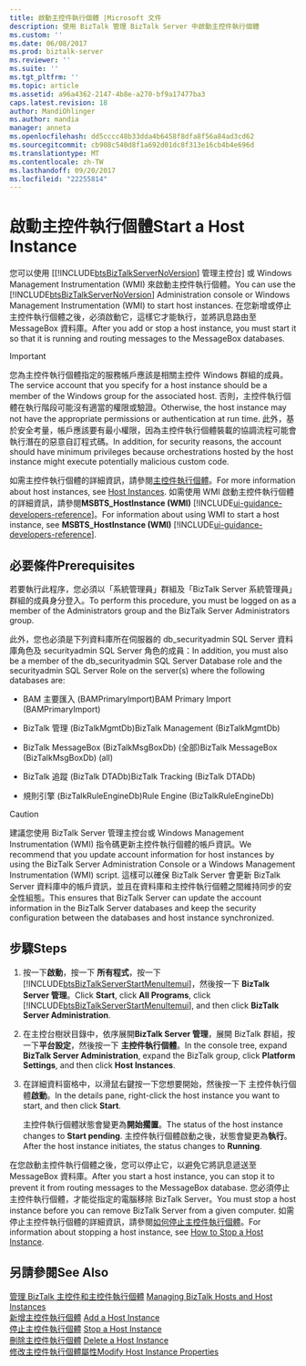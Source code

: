 ```yaml
---
title: 啟動主控件執行個體 |Microsoft 文件
description: 使用 BizTalk 管理 BizTalk Server 中啟動主控件執行個體
ms.custom: ''
ms.date: 06/08/2017
ms.prod: biztalk-server
ms.reviewer: ''
ms.suite: ''
ms.tgt_pltfrm: ''
ms.topic: article
ms.assetid: a96a4362-2147-4b8e-a270-bf9a17477ba3
caps.latest.revision: 18
author: MandiOhlinger
ms.author: mandia
manager: anneta
ms.openlocfilehash: dd5cccc48b33dda4b6458f8dfa8f56a84ad3cd62
ms.sourcegitcommit: cb908c540d8f1a692d01dc8f313e16cb4b4e696d
ms.translationtype: MT
ms.contentlocale: zh-TW
ms.lasthandoff: 09/20/2017
ms.locfileid: "22255814"
---
```

# <a name="start-a-host-instance"></a><span data-ttu-id="e1aa3-103">啟動主控件執行個體</span><span class="sxs-lookup"><span data-stu-id="e1aa3-103">Start a Host Instance</span></span>
<span data-ttu-id="e1aa3-104">您可以使用 [[!INCLUDE[btsBizTalkServerNoVersion](../includes/btsbiztalkservernoversion-md.md)] 管理主控台] 或 Windows Management Instrumentation (WMI) 來啟動主控件執行個體。</span><span class="sxs-lookup"><span data-stu-id="e1aa3-104">You can use the [!INCLUDE[btsBizTalkServerNoVersion](../includes/btsbiztalkservernoversion-md.md)] Administration console or Windows Management Instrumentation (WMI) to start host instances.</span></span> <span data-ttu-id="e1aa3-105">在您新增或停止主控件執行個體之後，必須啟動它，這樣它才能執行，並將訊息路由至 MessageBox 資料庫。</span><span class="sxs-lookup"><span data-stu-id="e1aa3-105">After you add or stop a host instance, you must start it so that it is running and routing messages to the MessageBox databases.</span></span>  
  
> [!IMPORTANT]
>  <span data-ttu-id="e1aa3-106">您為主控件執行個體指定的服務帳戶應該是相關主控件 Windows 群組的成員。</span><span class="sxs-lookup"><span data-stu-id="e1aa3-106">The service account that you specify for a host instance should be a member of the Windows group for the associated host.</span></span> <span data-ttu-id="e1aa3-107">否則，主控件執行個體在執行階段可能沒有適當的權限或驗證。</span><span class="sxs-lookup"><span data-stu-id="e1aa3-107">Otherwise, the host instance may not have the appropriate permissions or authentication at run time.</span></span> <span data-ttu-id="e1aa3-108">此外，基於安全考量，帳戶應該要有最小權限，因為主控件執行個體裝載的協調流程可能會執行潛在的惡意自訂程式碼。</span><span class="sxs-lookup"><span data-stu-id="e1aa3-108">In addition, for security reasons, the account should have minimum privileges because orchestrations hosted by the host instance might execute potentially malicious custom code.</span></span>  
  
 <span data-ttu-id="e1aa3-109">如需主控件執行個體的詳細資訊，請參閱[主控件執行個體](../core/host-instances.md)。</span><span class="sxs-lookup"><span data-stu-id="e1aa3-109">For more information about host instances, see [Host Instances](../core/host-instances.md).</span></span> <span data-ttu-id="e1aa3-110">如需使用 WMI 啟動主控件執行個體的詳細資訊，請參閱**MSBTS_HostInstance (WMI)** [!INCLUDE[ui-guidance-developers-reference](../includes/ui-guidance-developers-reference.md)]。</span><span class="sxs-lookup"><span data-stu-id="e1aa3-110">For information about using WMI to start a host instance, see **MSBTS_HostInstance (WMI)** [!INCLUDE[ui-guidance-developers-reference](../includes/ui-guidance-developers-reference.md)].</span></span>
  
## <a name="prerequisites"></a><span data-ttu-id="e1aa3-111">必要條件</span><span class="sxs-lookup"><span data-stu-id="e1aa3-111">Prerequisites</span></span>  
 <span data-ttu-id="e1aa3-112">若要執行此程序，您必須以「系統管理員」群組及「BizTalk Server 系統管理員」群組的成員身分登入。</span><span class="sxs-lookup"><span data-stu-id="e1aa3-112">To perform this procedure, you must be logged on as a member of the Administrators group and the BizTalk Server Administrators group.</span></span>  
  
 <span data-ttu-id="e1aa3-113">此外，您也必須是下列資料庫所在伺服器的 db_securityadmin SQL Server 資料庫角色及 securityadmin SQL Server 角色的成員：</span><span class="sxs-lookup"><span data-stu-id="e1aa3-113">In addition, you must also be a member of the db_securityadmin SQL Server Database role and the securityadmin SQL Server Role on the server(s) where the following databases are:</span></span>  
  
-   <span data-ttu-id="e1aa3-114">BAM 主要匯入 (BAMPrimaryImport)</span><span class="sxs-lookup"><span data-stu-id="e1aa3-114">BAM Primary Import (BAMPrimaryImport)</span></span>  
  
-   <span data-ttu-id="e1aa3-115">BizTalk 管理 (BizTalkMgmtDb)</span><span class="sxs-lookup"><span data-stu-id="e1aa3-115">BizTalk Management (BizTalkMgmtDb)</span></span>  
  
-   <span data-ttu-id="e1aa3-116">BizTalk MessageBox (BizTalkMsgBoxDb) (全部)</span><span class="sxs-lookup"><span data-stu-id="e1aa3-116">BizTalk MessageBox (BizTalkMsgBoxDb) (all)</span></span>  
  
-   <span data-ttu-id="e1aa3-117">BizTalk 追蹤 (BizTalk DTADb)</span><span class="sxs-lookup"><span data-stu-id="e1aa3-117">BizTalk Tracking (BizTalk DTADb)</span></span>  
  
-   <span data-ttu-id="e1aa3-118">規則引擎 (BizTalkRuleEngineDb)</span><span class="sxs-lookup"><span data-stu-id="e1aa3-118">Rule Engine (BizTalkRuleEngineDb)</span></span>  
  
> [!CAUTION]
>  <span data-ttu-id="e1aa3-119">建議您使用 BizTalk Server 管理主控台或 Windows Management Instrumentation (WMI) 指令碼更新主控件執行個體的帳戶資訊。</span><span class="sxs-lookup"><span data-stu-id="e1aa3-119">We recommend that you update account information for host instances by using the BizTalk Server Administration Console or a Windows Management Instrumentation (WMI) script.</span></span> <span data-ttu-id="e1aa3-120">這樣可以確保 BizTalk Server 會更新 BizTalk Server 資料庫中的帳戶資訊，並且在資料庫和主控件執行個體之間維持同步的安全性組態。</span><span class="sxs-lookup"><span data-stu-id="e1aa3-120">This ensures that BizTalk Server can update the account information in the BizTalk Server databases and keep the security configuration between the databases and host instance synchronized.</span></span>  
  
## <a name="steps"></a><span data-ttu-id="e1aa3-121">步驟</span><span class="sxs-lookup"><span data-stu-id="e1aa3-121">Steps</span></span>
  
1.  <span data-ttu-id="e1aa3-122">按一下**啟動**，按一下 **所有程式**，按一下  [!INCLUDE[btsBizTalkServerStartMenuItemui](../includes/btsbiztalkserverstartmenuitemui-md.md)]，然後按一下  **BizTalk Server 管理**。</span><span class="sxs-lookup"><span data-stu-id="e1aa3-122">Click **Start**, click **All Programs**, click [!INCLUDE[btsBizTalkServerStartMenuItemui](../includes/btsbiztalkserverstartmenuitemui-md.md)], and then click **BizTalk Server Administration**.</span></span>  
  
2.  <span data-ttu-id="e1aa3-123">在主控台樹狀目錄中，依序展開**BizTalk Server 管理**，展開 BizTalk 群組，按一下**平台設定**，然後按一下 **主控件執行個體**。</span><span class="sxs-lookup"><span data-stu-id="e1aa3-123">In the console tree, expand **BizTalk Server Administration**, expand the BizTalk group, click **Platform Settings**, and then click **Host Instances**.</span></span>  
  
3.  <span data-ttu-id="e1aa3-124">在詳細資料窗格中，以滑鼠右鍵按一下您想要開始，然後按一下 主控件執行個體**啟動**。</span><span class="sxs-lookup"><span data-stu-id="e1aa3-124">In the details pane, right-click the host instance you want to start, and then click **Start**.</span></span>  
  
     <span data-ttu-id="e1aa3-125">主控件執行個體狀態會變更為**開始擱置**。</span><span class="sxs-lookup"><span data-stu-id="e1aa3-125">The status of the host instance changes to **Start pending**.</span></span> <span data-ttu-id="e1aa3-126">主控件執行個體啟動之後，狀態會變更為**執行**。</span><span class="sxs-lookup"><span data-stu-id="e1aa3-126">After the host instance initiates, the status changes to **Running**.</span></span>  
  
 <span data-ttu-id="e1aa3-127">在您啟動主控件執行個體之後，您可以停止它，以避免它將訊息遞送至 MessageBox 資料庫。</span><span class="sxs-lookup"><span data-stu-id="e1aa3-127">After you start a host instance, you can stop it to prevent it from routing messages to the MessageBox database.</span></span> <span data-ttu-id="e1aa3-128">您必須停止主控件執行個體，才能從指定的電腦移除 BizTalk Server。</span><span class="sxs-lookup"><span data-stu-id="e1aa3-128">You must stop a host instance before you can remove BizTalk Server from a given computer.</span></span> <span data-ttu-id="e1aa3-129">如需停止主控件執行個體的詳細資訊，請參閱[如何停止主控件執行個體](../core/how-to-stop-a-host-instance.md)。</span><span class="sxs-lookup"><span data-stu-id="e1aa3-129">For information about stopping a host instance, see [How to Stop a Host Instance](../core/how-to-stop-a-host-instance.md).</span></span>  
  
## <a name="see-also"></a><span data-ttu-id="e1aa3-130">另請參閱</span><span class="sxs-lookup"><span data-stu-id="e1aa3-130">See Also</span></span>  
 <span data-ttu-id="e1aa3-131">[管理 BizTalk 主控件和主控件執行個體](../core/managing-biztalk-hosts-and-host-instances.md) </span><span class="sxs-lookup"><span data-stu-id="e1aa3-131">[Managing BizTalk Hosts and Host Instances](../core/managing-biztalk-hosts-and-host-instances.md) </span></span>  
 <span data-ttu-id="e1aa3-132">[新增主控件執行個體](../core/how-to-add-a-host-instance.md) </span><span class="sxs-lookup"><span data-stu-id="e1aa3-132">[Add a Host Instance](../core/how-to-add-a-host-instance.md) </span></span>  
 <span data-ttu-id="e1aa3-133">[停止主控件執行個體](../core/how-to-stop-a-host-instance.md) </span><span class="sxs-lookup"><span data-stu-id="e1aa3-133">[Stop a Host Instance](../core/how-to-stop-a-host-instance.md) </span></span>  
 <span data-ttu-id="e1aa3-134">[刪除主控件執行個體](../core/how-to-delete-a-host-instance.md) </span><span class="sxs-lookup"><span data-stu-id="e1aa3-134">[Delete a Host Instance](../core/how-to-delete-a-host-instance.md) </span></span>  
 [<span data-ttu-id="e1aa3-135">修改主控件執行個體屬性</span><span class="sxs-lookup"><span data-stu-id="e1aa3-135">Modify Host Instance Properties</span></span>](../core/how-to-modify-host-instance-properties.md)